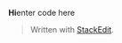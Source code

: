 
**Hi**enter code here

> Written with [StackEdit](https://stackedit.io/).
<!--stackedit_data:
eyJoaXN0b3J5IjpbLTI3NDY1MDE2NiwtNzMyNTA3MjkzXX0=
-->